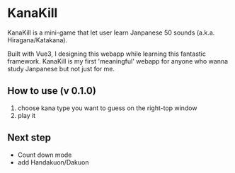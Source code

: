 # KanaKill

KanaKill is a mini-game that let user learn Janpanese 50 sounds (a.k.a. Hiragana/Katakana).

Built with Vue3, I designing this webapp while learning this fantastic framework. KanaKill is my first 'meaningful' webapp for anyone who wanna study Janpanese but not just for me.

## How to use (v 0.1.0)

1. choose kana type you want to guess on the right-top window
2. play it

## Next step

- Count down mode
- add Handakuon/Dakuon